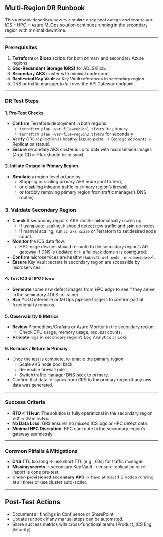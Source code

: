 ## Multi-Region DR Runbook
This runbook describes how to simulate a regional outage and ensure our ICS + HPC + Azure MLOps solution continues running in the secondary region with minimal downtime.

---
### Prerequisites
1. **Terraform** or **Bicep** scripts for both primary and secondary Azure regions.
2. **Geo-Redundant Storage (GRS)** for ADLS/Blob.
3. **Secondary AKS** cluster with minimal node count.
4. **Replicated Key Vault** or Key Vault references in secondary region.
5. DNS or traffic manager to fail over the API Gateway endpoint.

---
### DR Test Steps

#### 1. Pre-Test Checks
- **Confirm** Terraform deployment in both regions:
  - `terraform plan -var-file=region1.tfvars` for primary
  - `terraform plan -var-file=region2.tfvars` for secondary
- **Verify** GRS replication is healthy (Azure portal -> Storage accounts -> Replication status).
- **Ensure** secondary AKS cluster is up to date with microservice images (Argo CD or Flux should be in sync).

#### 2. Initiate Outage in Primary Region
- **Simulate** a region-level outage by:
  - Stopping or scaling primary AKS node pool to zero,
  - or disabling inbound traffic in primary region’s firewall,
  - or forcibly removing primary region from traffic manager’s DNS routing.

### 3. Validate Secondary Region
- **Check** if secondary region’s AKS cluster automatically scales up:
  - If using auto-scaling, it should detect new traffic and spin up nodes.
  - If manual scaling, run `az aks scale` or Terraform to set desired node count.
- **Monitor** the ICS data flow:
  - HPC edge devices should re-route to the secondary region’s API gateway if DNS is updated or if a fallback domain is configured.
- **Confirm** microservices are healthy (`kubectl get pods -n <namespace>`).
- **Ensure** Key Vault secrets in secondary region are accessible by microservices.

#### 4. Test ICS & HPC Flows
- **Generate** some new defect images from HPC edge to see if they arrive in the secondary ADLS container.
- **Run** YOLO inference or MLOps pipeline triggers to confirm partial functionality remains.

#### 5. Observability & Metrics
- **Review** Prometheus/Grafana or Azure Monitor in the secondary region:
  - Check CPU usage, memory usage, request counts.
- **Validate** logs in secondary region’s Log Analytics or Loki.

#### 6. Rollback / Return to Primary
- Once the test is complete, re-enable the primary region:
  - Scale AKS node pool back,
  - Re-enable firewall rules,
  - Switch traffic manager DNS back to primary.
- Confirm that data re-syncs from GRS to the primary region if any new data was generated.

---
### Success Criteria
- **RTO < 1 Hour**: The solution is fully operational in the secondary region within 60 minutes.
- **No Data Loss**: GRS ensures no missed ICS logs or HPC defect data.
- **Minimal HPC Disruption**: HPC can route to the secondary region’s gateway seamlessly.

---
### Common Pitfalls & Mitigations
- **DNS TTL** too long -> use short TTL (e.g., 60s) for traffic manager.
- **Missing secrets** in secondary Key Vault -> ensure replication or re-import is done pre-test.
- **Under-provisioned secondary AKS** -> have at least 1-2 nodes running at all times or use cluster auto-scaler.

---
## Post-Test Actions
- Document all findings in Confluence or SharePoint.
- Update runbook if any manual steps can be automated.
- Share success metrics with cross-functional teams (Product, ICS Eng, Security).
